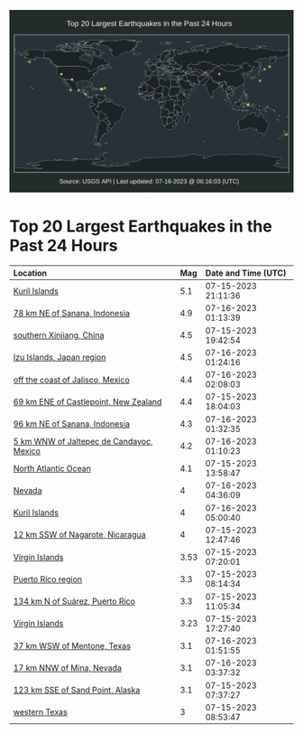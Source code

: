 ![Map](./map.png)

# Top 20 Largest Earthquakes in the Past 24 Hours

| Location | Mag | Date and Time (UTC) |
|:---|:---|:---|
| [Kuril Islands](https://earthquake.usgs.gov/earthquakes/eventpage/us7000kg0p) | 5.1 | 07-15-2023 21:11:36 |
| [78 km NE of Sanana, Indonesia](https://earthquake.usgs.gov/earthquakes/eventpage/us7000kg1q) | 4.9 | 07-16-2023 01:13:39 |
| [southern Xinjiang, China](https://earthquake.usgs.gov/earthquakes/eventpage/us7000kg0f) | 4.5 | 07-15-2023 19:42:54 |
| [Izu Islands, Japan region](https://earthquake.usgs.gov/earthquakes/eventpage/us7000kg1k) | 4.5 | 07-16-2023 01:24:16 |
| [off the coast of Jalisco, Mexico](https://earthquake.usgs.gov/earthquakes/eventpage/us7000kg1w) | 4.4 | 07-16-2023 02:08:03 |
| [69 km ENE of Castlepoint, New Zealand](https://earthquake.usgs.gov/earthquakes/eventpage/us7000kg06) | 4.4 | 07-15-2023 18:04:03 |
| [96 km NE of Sanana, Indonesia](https://earthquake.usgs.gov/earthquakes/eventpage/us7000kg1n) | 4.3 | 07-16-2023 01:32:35 |
| [5 km WNW of Jaltepec de Candayoc, Mexico](https://earthquake.usgs.gov/earthquakes/eventpage/us7000kg1l) | 4.2 | 07-16-2023 01:10:23 |
| [North Atlantic Ocean](https://earthquake.usgs.gov/earthquakes/eventpage/us7000kfz9) | 4.1 | 07-15-2023 13:58:47 |
| [Nevada](https://earthquake.usgs.gov/earthquakes/eventpage/nn00862704) | 4 | 07-16-2023 04:36:09 |
| [Kuril Islands](https://earthquake.usgs.gov/earthquakes/eventpage/us7000kg2n) | 4 | 07-16-2023 05:00:40 |
| [12 km SSW of Nagarote, Nicaragua](https://earthquake.usgs.gov/earthquakes/eventpage/us7000kfyz) | 4 | 07-15-2023 12:47:46 |
| [Virgin Islands](https://earthquake.usgs.gov/earthquakes/eventpage/pr2023196001) | 3.53 | 07-15-2023 07:20:01 |
| [Puerto Rico region](https://earthquake.usgs.gov/earthquakes/eventpage/pr71417973) | 3.3 | 07-15-2023 08:14:34 |
| [134 km N of Suárez, Puerto Rico](https://earthquake.usgs.gov/earthquakes/eventpage/pr71417983) | 3.3 | 07-15-2023 11:05:34 |
| [Virgin Islands](https://earthquake.usgs.gov/earthquakes/eventpage/pr71418033) | 3.23 | 07-15-2023 17:27:40 |
| [37 km WSW of Mentone, Texas](https://earthquake.usgs.gov/earthquakes/eventpage/tx2023nugi) | 3.1 | 07-16-2023 01:51:55 |
| [17 km NNW of Mina, Nevada](https://earthquake.usgs.gov/earthquakes/eventpage/nn00862696) | 3.1 | 07-16-2023 03:37:32 |
| [123 km SSE of Sand Point, Alaska](https://earthquake.usgs.gov/earthquakes/eventpage/us7000kfxx) | 3.1 | 07-15-2023 07:37:27 |
| [western Texas](https://earthquake.usgs.gov/earthquakes/eventpage/tx2023nsys) | 3 | 07-15-2023 08:53:47 |
